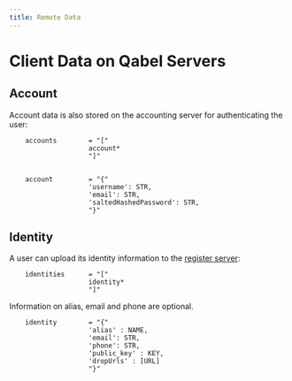 ```yaml
---
title: Remote Data
---
```

# Client Data on Qabel Servers

## Account
Account data is also stored on the accounting server for authenticating the user:

        accounts        = "["
                        account*
                        "]"


        account         = "{"
                        'username': STR,
                        'email': STR,
                        'saltedHashedPassword': STR,
                        "}"

## Identity

A user can upload its identity information to the [register server](http://qabel.github.io/docs/Qabel-Protocol-Register):

        identities      = "["
                        identity*
                        "]"

Information on alias, email and phone are optional.

        identity        = "{"
                        'alias' : NAME,
                        'email': STR,
                        'phone': STR,
                        'public_key' : KEY,
                        'dropUrls' : [URL]
                        "}"